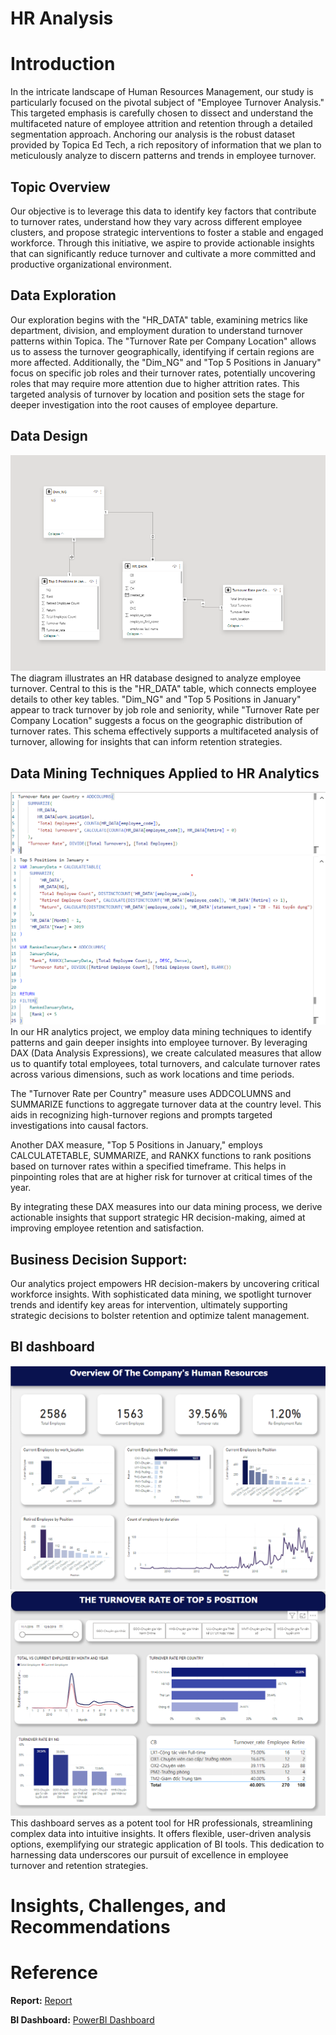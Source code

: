 # HR Analysis

# Introduction

In the intricate landscape of Human Resources Management, our study is particularly focused on the pivotal subject of "Employee Turnover Analysis." This targeted emphasis is carefully chosen to dissect and understand the multifaceted nature of employee attrition and retention through a detailed segmentation approach. Anchoring our analysis is the robust dataset provided by Topica Ed Tech, a rich repository of information that we plan to meticulously analyze to discern patterns and trends in employee turnover.

## Topic Overview

Our objective is to leverage this data to identify key factors that contribute to turnover rates, understand how they vary across different employee clusters, and propose strategic interventions to foster a stable and engaged workforce. Through this initiative, we aspire to provide actionable insights that can significantly reduce turnover and cultivate a more committed and productive organizational environment.

## Data Exploration

Our exploration begins with the "HR_DATA" table, examining metrics like department, division, and employment duration to understand turnover patterns within Topica. The "Turnover Rate per Company Location" allows us to assess the turnover geographically, identifying if certain regions are more affected. Additionally, the "Dim_NG" and "Top 5 Positions in January" focus on specific job roles and their turnover rates, potentially uncovering roles that may require more attention due to higher attrition rates. This targeted analysis of turnover by location and position sets the stage for deeper investigation into the root causes of employee departure.

## Data Design 
![datawh](Image/DataModle.png)
The diagram illustrates an HR database designed to analyze employee turnover. Central to this is the "HR_DATA" table, which connects employee details to other key tables. "Dim_NG" and "Top 5 Positions in January" appear to track turnover by job role and seniority, while "Turnover Rate per Company Location" suggests a focus on the geographic distribution of turnover rates. This schema effectively supports a multifaceted analysis of turnover, allowing for insights that can inform retention strategies.

## Data Mining Techniques Applied to HR Analytics
![datawh](Image/Dax_country.png)
![datawh](Image/Dax_top_5.png)
In our HR analytics project, we employ data mining techniques to identify patterns and gain deeper insights into employee turnover. By leveraging DAX (Data Analysis Expressions), we create calculated measures that allow us to quantify total employees, total turnovers, and calculate turnover rates across various dimensions, such as work locations and time periods.

The "Turnover Rate per Country" measure uses ADDCOLUMNS and SUMMARIZE functions to aggregate turnover data at the country level. This aids in recognizing high-turnover regions and prompts targeted investigations into causal factors.

Another DAX measure, "Top 5 Positions in January," employs CALCULATETABLE, SUMMARIZE, and RANKX functions to rank positions based on turnover rates within a specified timeframe. This helps in pinpointing roles that are at higher risk for turnover at critical times of the year.

By integrating these DAX measures into our data mining process, we derive actionable insights that support strategic HR decision-making, aimed at improving employee retention and satisfaction.

## Business Decision Support:
Our analytics project empowers HR decision-makers by uncovering critical workforce insights. With sophisticated data mining, we spotlight turnover trends and identify key areas for intervention, ultimately supporting strategic decisions to bolster retention and optimize talent management.

## BI dashboard
![](Image/Dashboard_1.png)
![](Image/Dashboard_2.png)
This dashboard serves as a potent tool for HR professionals, streamlining complex data into intuitive insights. It offers flexible, user-driven analysis options, exemplifying our strategic application of BI tools. This dedication to harnessing data underscores our pursuit of excellence in employee turnover and retention strategies.

# I****nsights, Challenges, and Recommendations****


# Reference 

**Report:** [Report]()

**BI Dashboard:** [PowerBI Dashboard](https://app.powerbi.com/groups/me/reports/5ebeef25-9c44-4ce1-b3a0-638253700d76?ctid=a7380202-eb54-415a-9b66-4d9806cfab42&pbi_source=linkShare)



